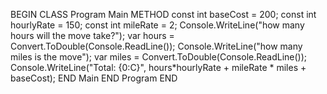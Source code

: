 BEGIN
	CLASS Program
		Main METHOD
			const int baseCost = 200;
        			const int hourlyRate = 150;
        			const int mileRate = 2;
	   			Console.WriteLine("how many hours will the move take?");
        			var hours = Convert.ToDouble(Console.ReadLine());
	   			Console.WriteLine("how many miles is the move");
        			var miles = Convert.ToDouble(Console.ReadLine());
        			Console.WriteLine("Total: {0:C}", hours*hourlyRate + mileRate * miles + baseCost);
		END Main
	END Program
END
